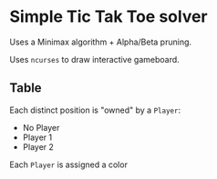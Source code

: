 # Simple Tic Tak Toe solver
Uses a Minimax algorithm + Alpha/Beta pruning.

Uses `ncurses` to draw interactive gameboard.

## Table
Each distinct position is "owned" by a `Player`:
* No Player
* Player 1
* Player 2

Each `Player` is assigned a color
